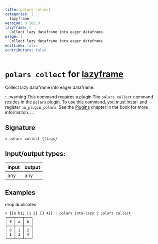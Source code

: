 ```yaml
---
title: polars collect
categories: |
  lazyframe
version: 0.102.0
lazyframe: |
  Collect lazy dataframe into eager dataframe.
usage: |
  Collect lazy dataframe into eager dataframe.
editLink: false
contributors: false
---
```

<!-- This file is automatically generated. Please edit the command in https://github.com/nushell/nushell instead. -->

# `polars collect` for [lazyframe](/commands/categories/lazyframe.md)

<div class='command-title'>Collect lazy dataframe into eager dataframe.</div>

::: warning This command requires a plugin
The `polars collect` command resides in the `polars` plugin.
To use this command, you must install and register `nu_plugin_polars`.
See the [Plugins](/book/plugins.html) chapter in the book for more information.
:::


## Signature

```> polars collect {flags} ```


## Input/output types:

| input | output |
| ----- | ------ |
| any   | any    |

## Examples

drop duplicates
```nu
> [[a b]; [1 2] [3 4]] | polars into-lazy | polars collect
╭───┬───┬───╮
│ # │ a │ b │
├───┼───┼───┤
│ 0 │ 1 │ 2 │
│ 1 │ 3 │ 4 │
╰───┴───┴───╯

```
